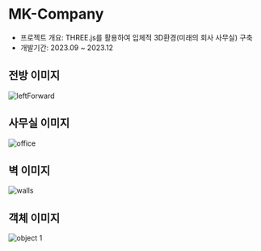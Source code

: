 # MK-Company

- 프로젝트 개요: THREE.js를 활용하여 입체적 3D환경(미래의 회사 사무실) 구축
- 개발기간: 2023.09 ~ 2023.12

## 전방 이미지

![leftForward](https://github.com/mk-isos/MK-Company/assets/121490196/7ee9a93a-514c-4f2d-beca-1957a5686c8a)

## 사무실 이미지

![office](https://github.com/mk-isos/MK-Company/assets/121490196/36f5ecc4-72c7-4e6b-a862-2a2fd0b18b55)

## 벽 이미지

![walls](https://github.com/mk-isos/MK-Company/assets/121490196/938beaac-34b3-4042-ae77-60624c01a464)

## 객체 이미지

![object 1](https://github.com/mk-isos/MK-Company/assets/121490196/21e741f4-caa5-4d91-8109-53bd78b0e5da)



